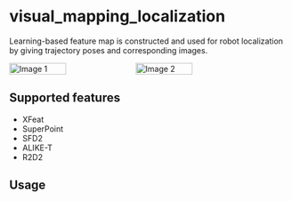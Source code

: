 # visual_mapping_localization

Learning-based feature map is constructed and used for robot localization by giving trajectory poses and corresponding images.

<div style="display: flex;">
  <img src="./asset/localization2.gif" alt="Image 1" style="width: 45%;"/>
  <img src="./asset/localization.gif" alt="Image 2" style="width: 45%;"/>
</div>


## Supported features
- XFeat
- SuperPoint
- SFD2
- ALIKE-T
- R2D2

## Usage

